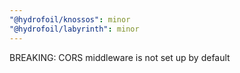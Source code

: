 ```yaml
---
"@hydrofoil/knossos": minor
"@hydrofoil/labyrinth": minor
---
```


BREAKING: CORS middleware is not set up by default
